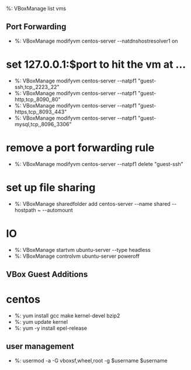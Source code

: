 %: VBoxManage list vms

## Port Forwarding

  - %: VBoxManage modifyvm centos-server --natdnshostresolver1 on

# set 127.0.0.1:$port to hit the vm at ...

  - %: VBoxManage modifyvm centos-server --natpf1 "guest-ssh,tcp,,2223,,22"
  - %: VBoxManage modifyvm centos-server --natpf1 "guest-http,tcp,,8090,,80"
  - %: VBoxManage modifyvm centos-server --natpf1 "guest-https,tcp,,8093,,443"
  - %: VBoxManage modifyvm centos-server --natpf1 "guest-mysql,tcp,,8096,,3306"

# remove a port forwarding rule

  - %: VBoxManage modifyvm centos-server --natpf1 delete "guest-ssh"

# set up file sharing

  - %: VBoxManage sharedfolder add centos-server --name shared --hostpath ~ --automount

# IO

  - %: VBoxManage startvm ubuntu-server --type headless
  - %: VBoxManage controlvm ubuntu-server poweroff

## VBox Guest Additions
# centos

  - %: yum install gcc make kernel-devel bzip2
  - %: yum update kernel
  - %: yum -y install epel-release

## user management
  - %: usermod -a -G vboxsf,wheel,root -g $username $username
